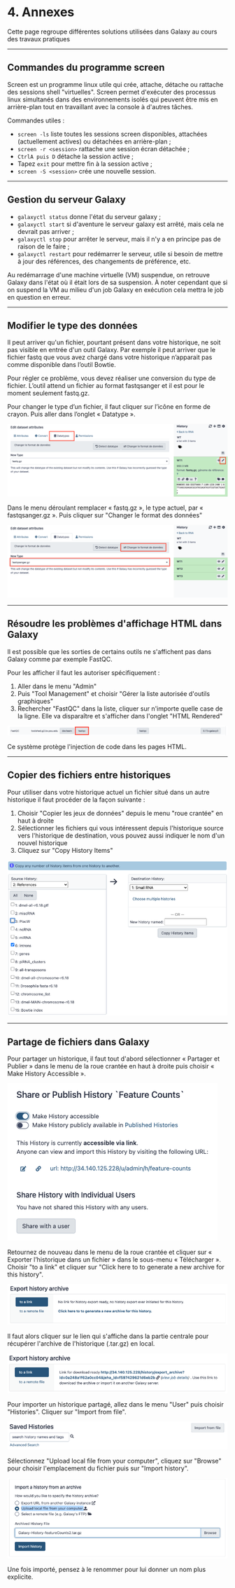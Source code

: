 # 4. Annexes

Cette page regroupe différentes solutions utilisées dans Galaxy au cours des travaux pratiques 


--------------------------------------------------------------------------------
## Commandes du programme screen

Screen est un programme linux utile qui crée, attache, détache ou rattache des sessions shell "virtuelles". Screen permet d'exécuter des processus linux simultanés dans des environnements isolés qui peuvent être mis en arrière-plan tout en travaillant avec la console à d'autres tâches.

Commandes utiles :

- `screen -ls` liste toutes les sessions screen disponibles, attachées (actuellement actives) ou détachées en arrière-plan ;
- `screen -r <session>` rattache une session écran détachée ;
- `CtrlA puis D` détache la session active ;
- Tapez `exit` pour mettre fin à la session active ;
- `screen -S <session>` crée une nouvelle session.


--------------------------------------------------------------------------------
## Gestion du serveur Galaxy

- `galaxyctl status` donne l'état du serveur galaxy ;
- `galaxyctl start` si d'aventure le serveur galaxy est arrêté, mais cela ne devrait pas arriver ;
- `galaxyctl stop` pour arrêter le serveur, mais il n'y a en principe pas de raison de le faire ;
- `galaxyctl restart` pour redémarrer le serveur, utile si besoin de mettre à jour des références, des changements de préférence, etc. 

Au redémarrage d'une machine virtuelle (VM) suspendue, on retrouve Galaxy dans l'état où il était lors de sa suspension. À noter cependant que si on suspend la VM au milieu d'un job Galaxy en exécution cela mettra le job en question en erreur.


--------------------------------------------------------------------------------
## Modifier le type des données

Il peut arriver qu'un fichier, pourtant présent dans votre historique, ne soit pas visible en entrée d'un outil Galaxy. Par exemple il peut arriver que le fichier fastq que vous avez chargé dans votre historique n’apparait pas comme disponible dans l’outil Bowtie.

Pour régler ce problème, vous devez réaliser une conversion du type de fichier. L’outil attend un fichier au format fastqsanger et il est pour le moment seulement fastq.gz. 

Pour changer le type d’un fichier, il faut cliquer sur l’icône en forme de crayon. Puis aller dans l’onglet « Datatype ».

![Changer le type des données](img/annexes/change_datatype1.png "Changer le type des données")

Dans le menu déroulant remplacer « fastq.gz », le type actuel, par « fastqsanger.gz ». Puis cliquer sur "Changer le format des données"

![Changer le type des données](img/annexes/change_datatype2.png "Changer le type des données")


--------------------------------------------------------------------------------
## Résoudre les problèmes d'affichage HTML dans Galaxy

Il est possible que les sorties de certains outils ne s'affichent pas dans Galaxy comme par exemple FastQC.

Pour les afficher il faut les autoriser spécifiquement :

1. Aller dans le menu "Admin"
2. Puis "Tool Management" et choisir "Gérer la liste autorisée d'outils graphiques"
3. Rechercher "FastQC" dans la liste, cliquer sur n'importe quelle case de la ligne. Elle va disparaître et s'afficher dans l'onglet "HTML Rendered"

![Whitelist](img/annexes/whitelist.png "Autoriser l'affichage HTML")

Ce système protège l'injection de code dans les pages HTML.


--------------------------------------------------------------------------------
## Copier des fichiers entre historiques

Pour utiliser dans votre historique actuel un fichier situé dans un autre historique il faut procéder de la façon suivante :

1. Choisir "Copier les jeux de données" depuis le menu "roue crantée" en haut à droite
2. Sélectionner les fichiers qui vous intéressent depuis l'historique source vers l'historique de destination, vous pouvez aussi indiquer le nom d'un nouvel historique
3. Cliquez sur "Copy History Items"

![Copie entre historiques](img/annexes/data_copie.png "Copie de données entre historiques")


--------------------------------------------------------------------------------
## Partage de fichiers dans Galaxy

Pour partager un historique, il faut tout d'abord sélectionner « Partager et Publier » dans le menu de la roue crantée en haut à droite puis choisir « Make History Accessible ».

![Partage d'historique](img/annexes/history_share.png "Partage d'historique")

Retournez de nouveau dans le menu de la roue crantée et cliquer sur « Exporter l’historique dans un fichier » dans le sous-menu « Télécharger ». Choisir "to a link" et cliquer sur "Click here to to generate a new archive for this history".

![Export d'historique](img/annexes/history_export.png "Export d'historique")

Il faut alors cliquer sur le lien qui s'affiche dans la partie centrale pour récupérer l'archive de l'historique (.tar.gz) en local.

![URL de l'historique](img/annexes/history_url.png "URL de l'historique")

Pour importer un historique partagé, allez dans le menu "User" puis choisir "Histories". Cliquer sur "Import from file".

![Import d'historique](img/annexes/history_import.png "Import d'historique")

Sélectionnez "Upload local file from your computer", cliquez sur "Browse" pour choisir l'emplacement du fichier puis sur "Import history".

![Import d'historique](img/annexes/history_upload.png "Import d'historique")

Une fois importé, pensez à le renommer pour lui donner un nom plus explicite.


